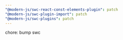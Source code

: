 ```yaml
---
"@modern-js/swc-react-const-elements-plugin": patch
"@modern-js/swc-plugin-import": patch
"@modern-js/swc-plugins": patch
---
```


chore: bump swc
